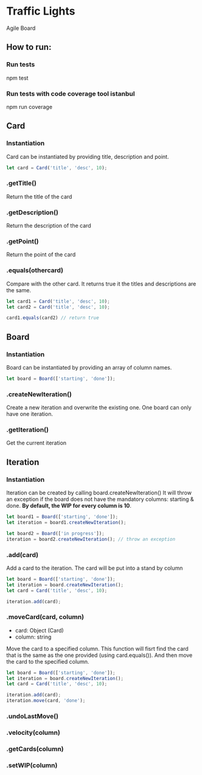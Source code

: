 # Traffic Lights
Agile Board

## How to run:
### Run tests
npm test
### Run tests with code coverage tool istanbul
npm run coverage

## Card
### Instantiation
Card can be instantiated by providing title, description and point.
```javascript
let card = Card('title', 'desc', 10);
```
### .getTitle()
Return the title of the card

### .getDescription()
Return the description of the card

### .getPoint()
Return the point of the card

### .equals(othercard)
Compare with the other card. It returns true it the titles and descriptions are the same.
```javascript
let card1 = Card('title', 'desc', 10);
let card2 = Card('title', 'desc', 10);

card1.equals(card2) // return true
```

## Board
### Instantiation
Board can be instantiated by providing an array of column names.
```javascript
let board = Board(['starting', 'done']);
```

### .createNewIteration()
Create a new iteration and overwrite the existing one. One board can only have one iteration.

### .getIteration()
Get the current iteration

## Iteration
### Instantiation
Iteration can be created by calling board.createNewIteration()
It will throw an exception if the board does not have the mandatory columns: starting & done.
**By default, the WIP for every column is 10**.

```javascript
let board1 = Board(['starting', 'done']);
let iteration = board1.createNewIteration();

let board2 = Board(['in progress']);
iteration = board2.createNewIteration(); // throw an exception
```

### .add(card)
Add a card to the iteration. The card will be put into a stand by column
```javascript
let board = Board(['starting', 'done']);
let iteration = board.createNewIteration();
let card = Card('title', 'desc', 10);

iteration.add(card);
```

### .moveCard(card, column)
- card: Object (Card)
- column: string

Move the card to a specified column. This function will fisrt find the card that is the same as the one provided (using card.equals()). And then move the card to the specified column. 


```javascript
let board = Board(['starting', 'done']);
let iteration = board.createNewIteration();
let card = Card('title', 'desc', 10);

iteration.add(card);
iteration.move(card, 'done');
```

### .undoLastMove()

### .velocity(column)

### .getCards(column)

### .setWIP(column)